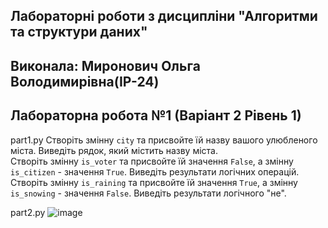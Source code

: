 ## Лабораторні роботи з дисципліни "Алгоритми та структури даних"

## Виконала: Миронович Ольга Володимирівна(ІР-24)
## Лабораторна робота №1 (Варіант 2 Рівень 1)

part1.py
Створіть змінну `city` та присвойте їй назву вашого улюбленого міста. Виведіть рядок, який містить назву міста.   
Створіть змінну `is_voter` та присвойте їй значення `False`, а змінну `is_citizen` - значення `True`. Виведіть результати логічних операцій.
Створіть змінну `is_raining` та присвойте їй значення `True`, а змінну `is_snowing` - значення `False`. Виведіть результати логічного "не".  

part2.py
![image](https://github.com/user-attachments/assets/8ab0f804-5617-41be-83c1-afc2dce4e9a1)
